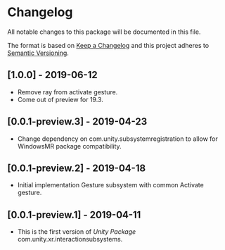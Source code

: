 # Changelog
All notable changes to this package will be documented in this file.

The format is based on [Keep a Changelog](http://keepachangelog.com/en/1.0.0/)
and this project adheres to [Semantic Versioning](http://semver.org/spec/v2.0.0.html).

## [1.0.0] - 2019-06-12
- Remove ray from activate gesture.
- Come out of preview for 19.3.

## [0.0.1-preview.3] - 2019-04-23
- Change dependency on com.unity.subsystemregistration to allow for WindowsMR package compatibility.

## [0.0.1-preview.2] - 2019-04-18
- Initial implementation Gesture subsystem with common Activate gesture.

## [0.0.1-preview.1] - 2019-04-11
- This is the first version of *Unity Package* com.unity.xr.interactionsubsystems.